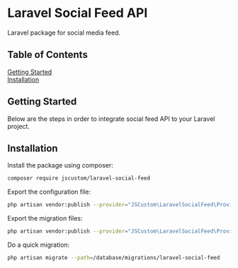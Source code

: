 
# Laravel Social Feed API
Laravel package for social media feed.

## Table of Contents

[Getting Started](#getting-started)<br>
[Installation](#installation)<br>

<a name="getting-started"></a>
## Getting Started
Below are the steps in order to integrate social feed API to your Laravel project.

<a name="installation"></a>
## Installation
Install the package using composer:

```bash
composer require jscustom/laravel-social-feed
```

Export the configuration file:

```bash
php artisan vendor:publish --provider="JSCustom\LaravelSocialFeed\Providers\LaravelSocialFeedServiceProvider" --tag="config"
```

Export the migration files:

```bash
php artisan vendor:publish --provider="JSCustom\LaravelSocialFeed\Providers\LaravelSocialFeedServiceProvider" --tag="migrations"
```

Do a quick migration:

```bash
php artisan migrate --path=/database/migrations/laravel-social-feed
```